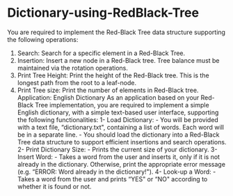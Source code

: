 # Dictionary-using-RedBlack-Tree
You are required to implement the Red-Black Tree data 
structure supporting the following operations: 
1. Search: Search for a specific element in a Red-Black Tree. 
2. Insertion: Insert a new node in a Red-Black tree. Tree balance 
must be maintained via the rotation operations. 
3. Print Tree Height: Print the height of the Red-Black tree. 
This is the longest path from the root to a leaf-node. 
4. Print Tree size: Print the number of elements in Red-Black 
tree.
Application: English Dictionary As an application 
based on your Red-Black Tree implementation, you are 
required to implement a simple English dictionary, with 
a simple text-based user interface, supporting the 
following functionalities: 
1- Load Dictionary: - You will be provided with a text 
file, “dictionary.txt", containing a list of words. Each 
word will be in a separate line. - You should load the 
dictionary into a Red-Black Tree data structure to 
support efficient insertions and search operations.
2- Print Dictionary Size: - Prints the current size of 
your dictionary. 
3- Insert Word: - Takes a word from the user and 
inserts it, only if it is not already in the dictionary. 
Otherwise, print the appropriate error message (e.g. 
“ERROR: Word already in the dictionary!"). 
4- Look-up a Word: - Takes a word from the user and 
prints “YES" or “NO" according to whether it is 
found or not.
